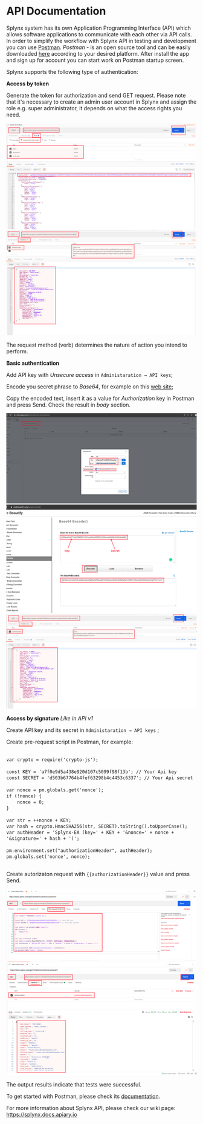 API Documentation
=============
Splynx system has its own Application Programming Interface (API) which allows software applications to communicate with each other via API calls. In order to simplify the workflow with Splynx API in testing and development you can use [Postman](https://www.postman.com/). *Postman* - is an open source tool and can be easily downloaded [here](https://www.postman.com/downloads/) according to your desired platform. After install the app and sign up for account you can start work on Postman startup screen.

Splynx supports the following type of authentication:

**Access by token**

Generate the token for authorization and send GET request. Please note that it's necessary to create an admin user account in Splynx and assign the role e.g. super administrator, it depends on what the access rights you need.

![Postman](postman1.png)
![Postman](postman2.png)

The request method (verb) determines the nature of action you intend to perform.

**Basic authentication**

Add API key with *Unsecure access* in `Administaration → API keys`;

Encode you secret phrase to *Base64*, for example on this [web site](https://codebeautify.org/base64-encode);

Copy the encoded text, insert it as a value for *Authorization* key in Postman and press Send. Check the result in *body* section.

![Postman](postman3.png)
![Postman](postman4.png)
![Postman](postman5.png)

**Access by signature**
*Like in API v1*

Create API key and its secret in `Administaration → API keys` ;

Create pre-request script in Postman, for example:

```

var crypto = require('crypto-js');

const KEY = 'a7f0e9d5a438e920d107c5099f98f13b'; // Your Api key
const SECRET = 'd503b67764b4fef63298b4c4453c6337'; // Your Api secret

var nonce = pm.globals.get('nonce');
if (!nonce) {
    nonce = 0;
}

var str = ++nonce + KEY;
var hash = crypto.HmacSHA256(str, SECRET).toString().toUpperCase();
var authHeader = 'Splynx-EA (key=' + KEY + '&nonce=' + nonce + '&signature=' + hash + ')';

pm.environment.set("authorizationHeader", authHeader);
pm.globals.set('nonce', nonce);


```

Create autorizaton request with `{{authorizationHeader}}` value and press Send.

![Postman](postman6.png)
![Postman](postman7.png)


The output results indicate that tests were successful.

To get started with Postman, please check its [documentation](https://learning.getpostman.com/).

For more information about Splynx API, please check our wiki page: https://splynx.docs.apiary.io
